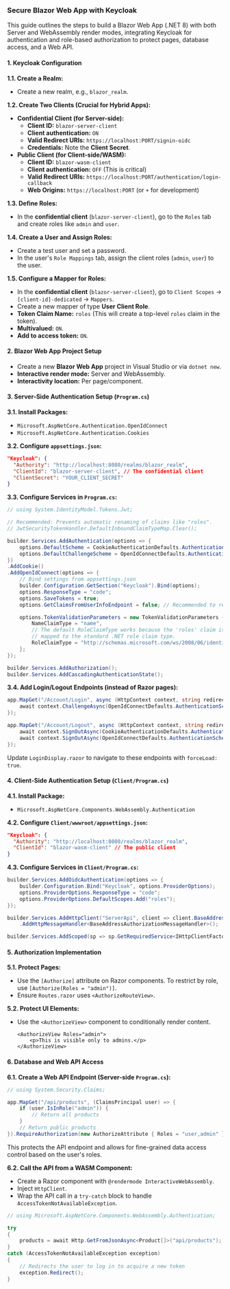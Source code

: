 ### Secure Blazor Web App with Keycloak

This guide outlines the steps to build a Blazor Web App (.NET 8) with both Server and WebAssembly render modes, integrating Keycloak for authentication and role-based authorization to protect pages, database access, and a Web API.

#### 1. Keycloak Configuration

**1.1. Create a Realm:**
*   Create a new realm, e.g., `blazor_realm`.

**1.2. Create Two Clients (Crucial for Hybrid Apps):**
*   **Confidential Client (for Server-side):**
    *   **Client ID:** `blazor-server-client`
    *   **Client authentication:** `ON`
    *   **Valid Redirect URIs:** `https://localhost:PORT/signin-oidc`
    *   **Credentials:** Note the **Client Secret**.
*   **Public Client (for Client-side/WASM):**
    *   **Client ID:** `blazor-wasm-client`
    *   **Client authentication:** `OFF` (This is critical)
    *   **Valid Redirect URIs:** `https://localhost:PORT/authentication/login-callback`
    *   **Web Origins:** `https://localhost:PORT` (or `+` for development)

**1.3. Define Roles:**
*   In the **confidential client** (`blazor-server-client`), go to the `Roles` tab and create roles like `admin` and `user`.

**1.4. Create a User and Assign Roles:**
*   Create a test user and set a password.
*   In the user's `Role Mappings` tab, assign the client roles (`admin`, `user`) to the user.

**1.5. Configure a Mapper for Roles:**
*   In the **confidential client** (`blazor-server-client`), go to `Client Scopes` -> `[client-id]-dedicated` -> `Mappers`.
*   Create a new mapper of type **User Client Role**.
*   **Token Claim Name:** `roles` (This will create a top-level `roles` claim in the token).
*   **Multivalued:** `ON`.
*   **Add to access token:** `ON`.

#### 2. Blazor Web App Project Setup

*   Create a new **Blazor Web App** project in Visual Studio or via `dotnet new`.
*   **Interactive render mode:** Server and WebAssembly.
*   **Interactivity location:** Per page/component.

#### 3. Server-Side Authentication Setup (`Program.cs`)

**3.1. Install Packages:**
*   `Microsoft.AspNetCore.Authentication.OpenIdConnect`
*   `Microsoft.AspNetCore.Authentication.Cookies`

**3.2. Configure `appsettings.json`:**
```json
"Keycloak": {
  "Authority": "http://localhost:8080/realms/blazor_realm",
  "ClientId": "blazor-server-client", // The confidential client
  "ClientSecret": "YOUR_CLIENT_SECRET"
}
```

**3.3. Configure Services in `Program.cs`:**
```csharp
// using System.IdentityModel.Tokens.Jwt;

// Recommended: Prevents automatic renaming of claims like "roles".
// JwtSecurityTokenHandler.DefaultInboundClaimTypeMap.Clear();

builder.Services.AddAuthentication(options => {
    options.DefaultScheme = CookieAuthenticationDefaults.AuthenticationScheme;
    options.DefaultChallengeScheme = OpenIdConnectDefaults.AuthenticationScheme;
})
.AddCookie()
.AddOpenIdConnect(options => {
    // Bind settings from appsettings.json
    builder.Configuration.GetSection("Keycloak").Bind(options);
    options.ResponseType = "code";
    options.SaveTokens = true;
    options.GetClaimsFromUserInfoEndpoint = false; // Recommended to rely on the token

    options.TokenValidationParameters = new TokenValidationParameters {
        NameClaimType = "name",
        // The default RoleClaimType works because the 'roles' claim is automatically
        // mapped to the standard .NET role claim type.
        RoleClaimType = "http://schemas.microsoft.com/ws/2008/06/identity/claims/role"
    };
});

builder.Services.AddAuthorization();
builder.Services.AddCascadingAuthenticationState();
```

**3.4. Add Login/Logout Endpoints (instead of Razor pages):**
```csharp
app.MapGet("/Account/Login", async (HttpContext context, string redirectUri = "/") => {
    await context.ChallengeAsync(OpenIdConnectDefaults.AuthenticationScheme, new AuthenticationProperties { RedirectUri = redirectUri });
});

app.MapGet("/Account/Logout", async (HttpContext context, string redirectUri = "/") => {
    await context.SignOutAsync(CookieAuthenticationDefaults.AuthenticationScheme);
    await context.SignOutAsync(OpenIdConnectDefaults.AuthenticationScheme, new AuthenticationProperties { RedirectUri = redirectUri });
});
```
Update `LoginDisplay.razor` to navigate to these endpoints with `forceLoad: true`.

#### 4. Client-Side Authentication Setup (`Client/Program.cs`)

**4.1. Install Package:**
*   `Microsoft.AspNetCore.Components.WebAssembly.Authentication`

**4.2. Configure `Client/wwwroot/appsettings.json`:**
```json
"Keycloak": {
  "Authority": "http://localhost:8080/realms/blazor_realm",
  "ClientId": "blazor-wasm-client" // The public client
}
```

**4.3. Configure Services in `Client/Program.cs`:**
```csharp
builder.Services.AddOidcAuthentication(options => {
    builder.Configuration.Bind("Keycloak", options.ProviderOptions);
    options.ProviderOptions.ResponseType = "code";
    options.ProviderOptions.DefaultScopes.Add("roles");
});

builder.Services.AddHttpClient("ServerApi", client => client.BaseAddress = new Uri(builder.HostEnvironment.BaseAddress))
    .AddHttpMessageHandler<BaseAddressAuthorizationMessageHandler>();

builder.Services.AddScoped(sp => sp.GetRequiredService<IHttpClientFactory>().CreateClient("ServerApi"));
```

#### 5. Authorization Implementation

**5.1. Protect Pages:**
*   Use the `[Authorize]` attribute on Razor components. To restrict by role, use `[Authorize(Roles = "admin")]`.
*   Ensure `Routes.razor` uses `<AuthorizeRouteView>`.

**5.2. Protect UI Elements:**
*   Use the `<AuthorizeView>` component to conditionally render content.
    ```razor
    <AuthorizeView Roles="admin">
        <p>This is visible only to admins.</p>
    </AuthorizeView>
    ```

#### 6. Database and Web API Access

**6.1. Create a Web API Endpoint (Server-side `Program.cs`):**
```csharp
// using System.Security.Claims;

app.MapGet("/api/products", (ClaimsPrincipal user) => {
    if (user.IsInRole("admin")) {
        // Return all products
    }
    // Return public products
}).RequireAuthorization(new AuthorizeAttribute { Roles = "user,admin" });
```
This protects the API endpoint and allows for fine-grained data access control based on the user's roles.

**6.2. Call the API from a WASM Component:**
*   Create a Razor component with `@rendermode InteractiveWebAssembly`.
*   Inject `HttpClient`.
*   Wrap the API call in a `try-catch` block to handle `AccessTokenNotAvailableException`.

```csharp
// using Microsoft.AspNetCore.Components.WebAssembly.Authentication;

try
{
    products = await Http.GetFromJsonAsync<Product[]>("api/products");
}
catch (AccessTokenNotAvailableException exception)
{
    // Redirects the user to log in to acquire a new token
    exception.Redirect();
}
```
